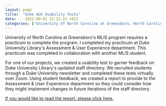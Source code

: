 ```yaml
---
layout: page
title:  "Duke AUX Usability Tests"
date:    2021-09-01 21:21:21 +053
categories: ["University of North Carolina at Greensboro, North Carolina"]
---
```


University of North Carolina at Greensboro's MLIS program requires a practicum to complete the program. I completed my practicum at Duke University Library's Assessment & User Experience department. This practicum was completed in collaboration with another MLIS student. 

For one of our projects, we created a usability test to garner feedback on Duke University Library's updated staff directory. We recruited students through a Duke University newsletter and completed these tests virtually over Zoom. Using student feedback, we created a report to provide to the Assessment & User Experience department so they could consider how they might implement changes in future iterations of the staff directory. 

[If you would like to read the report, please click here.](https://dukespace.lib.duke.edu/dspace/handle/10161/23965)

